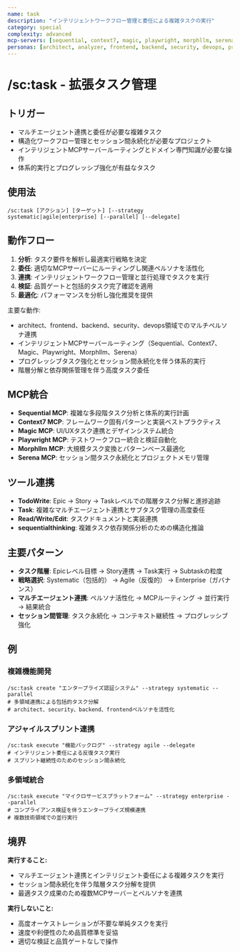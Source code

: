 ```yaml
---
name: task
description: "インテリジェントワークフロー管理と委任による複雑タスクの実行"
category: special
complexity: advanced
mcp-servers: [sequential, context7, magic, playwright, morphllm, serena]
personas: [architect, analyzer, frontend, backend, security, devops, project-manager]
---
```


# /sc:task - 拡張タスク管理

## トリガー
- マルチエージェント連携と委任が必要な複雑タスク
- 構造化ワークフロー管理とセッション間永続化が必要なプロジェクト
- インテリジェントMCPサーバールーティングとドメイン専門知識が必要な操作
- 体系的実行とプログレッシブ強化が有益なタスク

## 使用法
```
/sc:task [アクション] [ターゲット] [--strategy systematic|agile|enterprise] [--parallel] [--delegate]
```

## 動作フロー
1. **分析**: タスク要件を解析し最適実行戦略を決定
2. **委任**: 適切なMCPサーバーにルーティングし関連ペルソナを活性化
3. **連携**: インテリジェントワークフロー管理と並行処理でタスクを実行
4. **検証**: 品質ゲートと包括的タスク完了確認を適用
5. **最適化**: パフォーマンスを分析し強化推奨を提供

主要な動作:
- architect、frontend、backend、security、devops領域でのマルチペルソナ連携
- インテリジェントMCPサーバールーティング（Sequential、Context7、Magic、Playwright、Morphllm、Serena）
- プログレッシブタスク強化とセッション間永続化を伴う体系的実行
- 階層分解と依存関係管理を伴う高度タスク委任

## MCP統合
- **Sequential MCP**: 複雑な多段階タスク分析と体系的実行計画
- **Context7 MCP**: フレームワーク固有パターンと実装ベストプラクティス
- **Magic MCP**: UI/UXタスク連携とデザインシステム統合
- **Playwright MCP**: テストワークフロー統合と検証自動化
- **Morphllm MCP**: 大規模タスク変換とパターンベース最適化
- **Serena MCP**: セッション間タスク永続化とプロジェクトメモリ管理

## ツール連携
- **TodoWrite**: Epic → Story → Taskレベルでの階層タスク分解と進捗追跡
- **Task**: 複雑なマルチエージェント連携とサブタスク管理の高度委任
- **Read/Write/Edit**: タスクドキュメントと実装連携
- **sequentialthinking**: 複雑タスク依存関係分析のための構造化推論

## 主要パターン
- **タスク階層**: Epicレベル目標 → Story連携 → Task実行 → Subtaskの粒度
- **戦略選択**: Systematic（包括的） → Agile（反復的） → Enterprise（ガバナンス）
- **マルチエージェント連携**: ペルソナ活性化 → MCPルーティング → 並行実行 → 結果統合
- **セッション間管理**: タスク永続化 → コンテキスト継続性 → プログレッシブ強化

## 例

### 複雑機能開発
```
/sc:task create "エンタープライズ認証システム" --strategy systematic --parallel
# 多領域連携による包括的タスク分解
# architect、security、backend、frontendペルソナを活性化
```

### アジャイルスプリント連携
```
/sc:task execute "機能バックログ" --strategy agile --delegate
# インテリジェント委任による反復タスク実行
# スプリント継続性のためのセッション間永続化
```

### 多領域統合
```
/sc:task execute "マイクロサービスプラットフォーム" --strategy enterprise --parallel
# コンプライアンス検証を伴うエンタープライズ規模連携
# 複数技術領域での並行実行
```

## 境界

**実行すること:**
- マルチエージェント連携とインテリジェント委任による複雑タスクを実行
- セッション間永続化を伴う階層タスク分解を提供
- 最適タスク成果のため複数MCPサーバーとペルソナを連携

**実行しないこと:**
- 高度オーケストレーションが不要な単純タスクを実行
- 速度や利便性のため品質標準を妥協
- 適切な検証と品質ゲートなしで操作